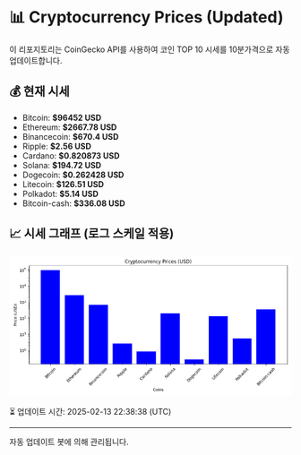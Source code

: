
# 📊 Cryptocurrency Prices (Updated)

이 리포지토리는 CoinGecko API를 사용하여 코인 TOP 10 시세를 10분가격으로 자동 업데이트합니다.

## 💰 현재 시세
- Bitcoin: **$96452 USD**
- Ethereum: **$2667.78 USD**
- Binancecoin: **$670.4 USD**
- Ripple: **$2.56 USD**
- Cardano: **$0.820873 USD**
- Solana: **$194.72 USD**
- Dogecoin: **$0.262428 USD**
- Litecoin: **$126.51 USD**
- Polkadot: **$5.14 USD**
- Bitcoin-cash: **$336.08 USD**

## 📈 시세 그래프 (로그 스케일 적용)
![Crypto Prices](crypto_prices.png)

⏳ 업데이트 시간: 2025-02-13 22:38:38 (UTC)

---
자동 업데이트 봇에 의해 관리됩니다.
